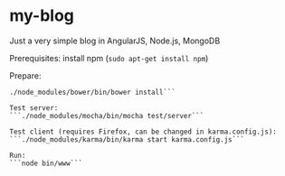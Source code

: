 my-blog
=======

Just a very simple blog in AngularJS, Node.js, MongoDB

Prerequisites: install npm (```sudo apt-get install npm```)

Prepare:
```npm install
./node_modules/bower/bin/bower install```

Test server:
```./node_modules/mocha/bin/mocha test/server```

Test client (requires Firefox, can be changed in karma.config.js):
```./node_modules/karma/bin/karma start karma.config.js```

Run:
```node bin/www```

